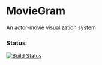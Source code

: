 # MovieGram
An actor-movie visualization system

### Status
[![Build Status](https://travis-ci.org/LearnTeachCodeSeoul/MovieGram.svg?branch=master)](https://travis-ci.org/aerozepp/MovieGram)
